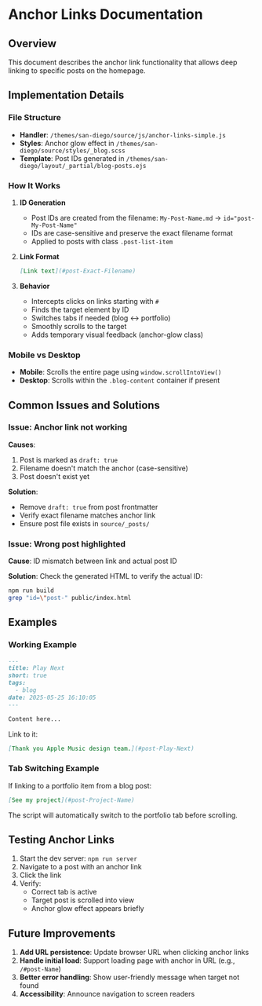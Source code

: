 # Anchor Links Documentation

## Overview
This document describes the anchor link functionality that allows deep linking to specific posts on the homepage.

## Implementation Details

### File Structure
- **Handler**: `/themes/san-diego/source/js/anchor-links-simple.js`
- **Styles**: Anchor glow effect in `/themes/san-diego/source/styles/_blog.scss`
- **Template**: Post IDs generated in `/themes/san-diego/layout/_partial/blog-posts.ejs`

### How It Works

1. **ID Generation**
   - Post IDs are created from the filename: `My-Post-Name.md` → `id="post-My-Post-Name"`
   - IDs are case-sensitive and preserve the exact filename format
   - Applied to posts with class `.post-list-item`

2. **Link Format**
   ```markdown
   [Link text](#post-Exact-Filename)
   ```

3. **Behavior**
   - Intercepts clicks on links starting with `#`
   - Finds the target element by ID
   - Switches tabs if needed (blog ↔ portfolio)
   - Smoothly scrolls to the target
   - Adds temporary visual feedback (anchor-glow class)

### Mobile vs Desktop
- **Mobile**: Scrolls the entire page using `window.scrollIntoView()`
- **Desktop**: Scrolls within the `.blog-content` container if present

## Common Issues and Solutions

### Issue: Anchor link not working
**Causes**:
1. Post is marked as `draft: true`
2. Filename doesn't match the anchor (case-sensitive)
3. Post doesn't exist yet

**Solution**: 
- Remove `draft: true` from post frontmatter
- Verify exact filename matches anchor link
- Ensure post file exists in `source/_posts/`

### Issue: Wrong post highlighted
**Cause**: ID mismatch between link and actual post ID

**Solution**: Check the generated HTML to verify the actual ID:
```bash
npm run build
grep "id=\"post-" public/index.html
```

## Examples

### Working Example
```markdown
---
title: Play Next
short: true
tags:
  - blog
date: 2025-05-25 16:10:05
---

Content here...
```

Link to it:
```markdown
[Thank you Apple Music design team.](#post-Play-Next)
```

### Tab Switching Example
If linking to a portfolio item from a blog post:
```markdown
[See my project](#post-Project-Name)
```
The script will automatically switch to the portfolio tab before scrolling.

## Testing Anchor Links

1. Start the dev server: `npm run server`
2. Navigate to a post with an anchor link
3. Click the link
4. Verify:
   - Correct tab is active
   - Target post is scrolled into view
   - Anchor glow effect appears briefly

## Future Improvements

1. **Add URL persistence**: Update browser URL when clicking anchor links
2. **Handle initial load**: Support loading page with anchor in URL (e.g., `/#post-Name`)
3. **Better error handling**: Show user-friendly message when target not found
4. **Accessibility**: Announce navigation to screen readers